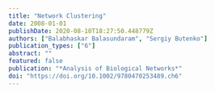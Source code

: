 ```yaml
---
title: "Network Clustering"
date: 2008-01-01
publishDate: 2020-08-10T18:27:50.448779Z
authors: ["Balabhaskar Balasundaram", "Sergiy Butenko"]
publication_types: ["6"]
abstract: ""
featured: false
publication: "*Analysis of Biological Networks*"
doi: "https://doi.org/10.1002/9780470253489.ch6"
---
```



